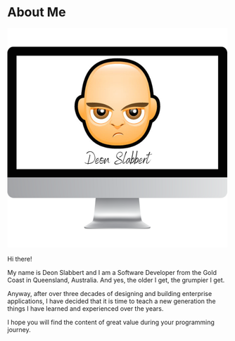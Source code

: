 # About Me

![dmslabbert](/img/dmslabbert.png)

Hi there!

My name is Deon Slabbert and I am a Software Developer from the Gold Coast in Queensland, Australia. And yes, the older I get, the grumpier I get.

Anyway, after over three decades of designing and building enterprise applications, I have decided that it is time to teach a new generation the things I have learned and experienced over the years.

I hope you will find the content of great value during your programming journey.
